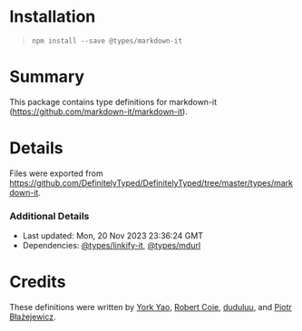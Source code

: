 # Installation
> `npm install --save @types/markdown-it`

# Summary
This package contains type definitions for markdown-it (https://github.com/markdown-it/markdown-it).

# Details
Files were exported from https://github.com/DefinitelyTyped/DefinitelyTyped/tree/master/types/markdown-it.

### Additional Details
 * Last updated: Mon, 20 Nov 2023 23:36:24 GMT
 * Dependencies: [@types/linkify-it](https://npmjs.com/package/@types/linkify-it), [@types/mdurl](https://npmjs.com/package/@types/mdurl)

# Credits
These definitions were written by [York Yao](https://github.com/plantain-00), [Robert Coie](https://github.com/rapropos), [duduluu](https://github.com/duduluu), and [Piotr Błażejewicz](https://github.com/peterblazejewicz).
